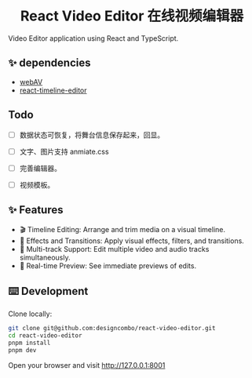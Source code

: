 
<h1 align="center">React Video Editor 在线视频编辑器</h1>

Video Editor application using React and TypeScript.

## ✨ dependencies
* [webAV](https://github.com/bilibili/WebAV)
* [react-timeline-editor](https://zdarcy.com/) 

## Todo

- [ ] 数据状态可恢复，将舞台信息保存起来，回显。
- [ ] 文字、图片支持 anmiate.css
- [ ] 完善编辑器。
- [ ] 视频模板。


## ✨ Features

- 🎬 Timeline Editing: Arrange and trim media on a visual timeline.
- 🌟 Effects and Transitions: Apply visual effects, filters, and transitions.
- 🔀 Multi-track Support: Edit multiple video and audio tracks simultaneously.
- 👀 Real-time Preview: See immediate previews of edits.

## ⌨️ Development

Clone locally:

```bash
git clone git@github.com:designcombo/react-video-editor.git
cd react-video-editor
pnpm install
pnpm dev
```

Open your browser and visit http://127.0.0.1:8001 

